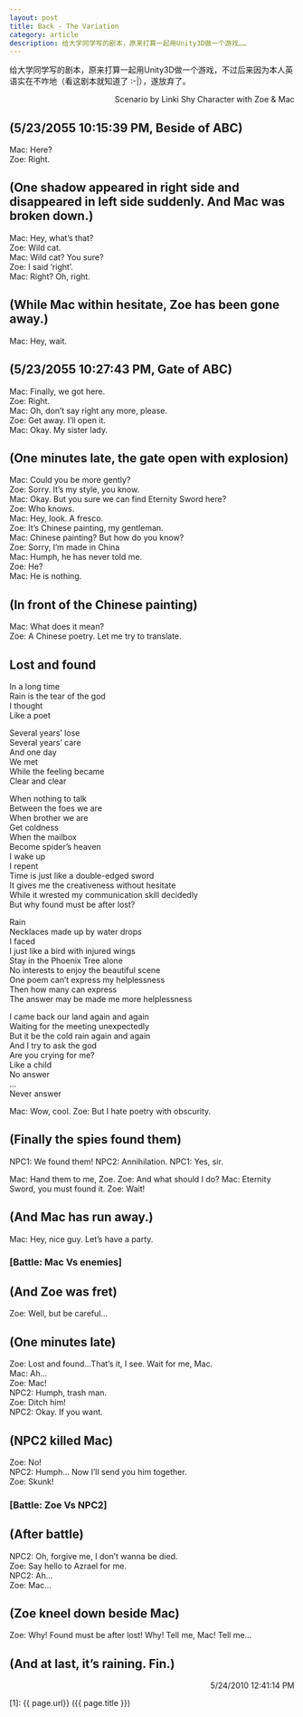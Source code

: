 ```yaml
---
layout: post
title: Back - The Variation
category: article
description: 给大学同学写的剧本，原来打算一起用Unity3D做一个游戏……
---
```


给大学同学写的剧本，原来打算一起用Unity3D做一个游戏，不过后来因为本人英语实在不咋地（看这剧本就知道了 :-|），遂放弃了。  

<p style="text-align: right;">Scenario by Linki Shy
Character with Zoe &amp; Mac</p>  

## (5/23/2055 10:15:39 PM, Beside of ABC)  
Mac: Here?  
Zoe: Right.  
## (One shadow appeared in right side and disappeared in left side suddenly. And Mac was broken down.)  
Mac: Hey, what’s that?  
Zoe: Wild cat.  
Mac: Wild cat? You sure?  
Zoe: I said ‘right’.  
Mac: Right? Oh, right.  
## (While Mac within hesitate, Zoe has been gone away.)  
Mac: Hey, wait.  
## (5/23/2055 10:27:43 PM, Gate of ABC)  
Mac: Finally, we got here.  
Zoe: Right.  
Mac: Oh, don’t say right any more, please.  
Zoe: Get away. I’ll open it.  
Mac: Okay. My sister lady.  
## (One minutes late, the gate open with explosion)  
Mac: Could you be more gently?  
Zoe: Sorry. It’s my style, you know.  
Mac: Okay. But you sure we can find Eternity Sword here?  
Zoe: Who knows.  
Mac: Hey, look. A fresco.  
Zoe: It’s Chinese painting, my gentleman.  
Mac: Chinese painting? But how do you know?  
Zoe: Sorry, I’m made in China  
Mac: Humph, he has never told me.  
Zoe: He?  
Mac: He is nothing.  
## (In front of the Chinese painting)  
Mac: What does it mean?  
Zoe: A Chinese poetry. Let me try to translate.  
## Lost and found  
In a long time  
Rain is the tear of the god  
I thought  
Like a poet  

Several years’ lose  
Several years’ care  
And one day  
We met  
While the feeling became  
Clear and clear  

When nothing to talk  
Between the foes we are  
When brother we are  
Get coldness  
When the mailbox  
Become spider’s heaven  
I wake up  
I repent  
Time is just like a double-edged sword  
It gives me the creativeness without hesitate  
While it wrested my communication skill decidedly  
But why found must be after lost?  

Rain  
Necklaces made up by water drops  
I faced  
I just like a bird with injured wings  
Stay in the Phoenix Tree alone  
No interests to enjoy the beautiful scene  
One poem can’t express my helplessness  
Then how many can express  
The answer may be made me more helplessness  

I came back our land again and again  
Waiting for the meeting unexpectedly  
But it be the cold rain again and again  
And I try to ask the god  
Are you crying for me?  
Like a child  
No answer  
…  
Never answer  

Mac: Wow, cool.
Zoe: But I hate poetry with obscurity.
## (Finally the spies found them)  
NPC1: We found them!
NPC2: Annihilation.
NPC1: Yes, sir.

Mac: Hand them to me, Zoe.
Zoe: And what should I do?
Mac: Eternity Sword, you must found it.
Zoe: Wait!
## (And Mac has run away.)  
Mac: Hey, nice guy. Let’s have a party.
### [Battle: Mac Vs enemies]  
## (And Zoe was fret)  
Zoe: Well, but be careful…  
## (One minutes late)  
Zoe: Lost and found…That’s it, I see. Wait for me, Mac.  
Mac: Ah…  
Zoe: Mac!  
NPC2: Humph, trash man.  
Zoe: Ditch him!  
NPC2: Okay. If you want.  
## (NPC2 killed Mac)  
Zoe: No!  
NPC2: Humph… Now I’ll send you him together.  
Zoe: Skunk!  
### [Battle: Zoe Vs NPC2]  
## (After battle)  
NPC2: Oh, forgive me, I don’t wanna be died.  
Zoe: Say hello to Azrael for me.  
NPC2: Ah…  
Zoe: Mac…  
## (Zoe kneel down beside Mac)  
Zoe: Why! Found must be after lost! Why! Tell me, Mac! Tell me…  
## (And at last, it’s raining. Fin.)  
<p style="text-align: right;">5/24/2010 12:41:14 PM</p>




[Shy07]:    http://www.shy07.com  "Shy07"
[1]:    {{ page.url}}  ({{ page.title }})
